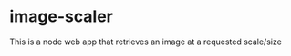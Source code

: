 image-scaler
============

This is a node web app that retrieves an image at a requested scale/size
